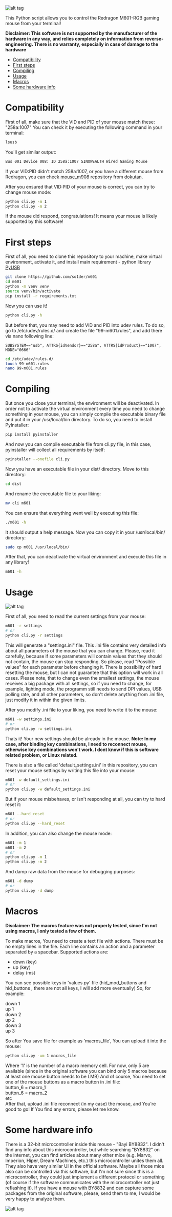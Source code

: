 
![alt tag](https://raw.githubusercontent.com/so1der/m601/main/images/banner.png "Banner")

This Python script allows you to control the Redragon M601-RGB gaming mouse from your terminal!

**Disclaimer: This software is not supported by the manufacturer of the hardware in any way, and relies completely on information from reverse-engineering. There is no warranty, especially in case of damage to the hardware**

- [Compatibility](#compatibility)
- [First steps](#first-steps)
- [Compiling](#compiling)
- [Usage](#usage)
- [Macros](#macros)
- [Some hardware info](#some-hardware-info)

# Compatibility
First of all, make sure that the VID and PID of your mouse match these: "258a:1007"
You can check it by executing the following command in your terminal:
```bash
lsusb
```
You'll get similar output:
```bash
Bus 001 Device 008: ID 258a:1007 SINOWEALTH Wired Gaming Mouse
```
If your VID:PID didn't match 258a:1007, or you have a different mouse from Redragon, you can check [mouse_m908](https://github.com/dokutan/mouse_m908) repository from [dokutan](https://github.com/dokutan). 

After you ensured that VID:PID of your mouse is correct, you can try to change mouse mode:
```bash
python cli.py -m 1
python cli.py -m 2
```
If the mouse did respond, congratulations! It means your mouse is likely supported by this software!

# First steps
First of all, you need to clone this repository to your machine, make virtual environment, activate it, and install main requirement - python library [PyUSB](https://pypi.org/project/pyusb/)
```bash
git clone https://github.com/so1der/m601
cd m601
python -m venv venv
source venv/bin/activate
pip install -r requirements.txt
```
Now you can use it!
```bash
python cli.py -h
```
But before that, you may need to add VID and PID into udev rules. To do so, go to /etc/udev/rules.d/ and create the file "99-m601.rules", and add there via nano following line:
```text
SUBSYSTEM=="usb", ATTRS{idVendor}=="258a", ATTRS{idProduct}=="1007", MODE="0666"
```
```bash
cd /etc/udev/rules.d/
touch 99-m601.rules
nano 99-m601.rules
```
# Compiling
But once you close your terminal, the environment will be deactivated. In order not to activate the virtual environment every time you need to change something in your mouse, you can simply compile the executable binary file and put it in your /usr/local/bin directory. To do so, you need to install PyInstaller:
```bash
pip install pyinstaller
```
And now you can compile executable file from cli.py file, in this case, pyinstaller will collect all requirements by itself:
```bash
pyinstaller --onefile cli.py
```
Now you have an executable file in your dist/ directory. Move to this directory:
```bash
cd dist
```
And rename the executable file to your liking: 
```bash
mv cli m601
```
You can ensure that everything went well by executing this file:
```bash
./m601 -h
```
It should output a help message.
Now you can copy it in your /usr/local/bin/ directory:
```bash
sudo cp m601 /usr/local/bin/
```
After that, you can deactivate the virtual environment and execute this file in any library!
```bash
m601 -h
```
# Usage

![alt tag](https://raw.githubusercontent.com/so1der/m601/main/images/buttons_map.png "Buttons map")

First of all, you need to read the current settings from your mouse:
```bash
m601 -r settings
# or
python cli.py -r settings 
```

This will generate a "settings.ini" file. This .ini file contains very detailed info about all parameters of the mouse that you can change. Please, read it carefully, because if some parameters will contain values that they should not contain, the mouse can stop responding. So please, read "Possible values" for each parameter before changing it. There is possibility of hard resetting the mouse, but I can not guarantee that this option will work in all cases.
Please note, that to change even the smallest settings, the mouse receives a big package with all settings, so if you need to change, for example, lighting mode, the programm still needs to send DPI values, USB polling rate, and all other parameters, so don't delete anything from .ini file, just modify it in within the given limits.

After you modify .ini file to your liking, you need to write it to the mouse:
```bash
m601 -w settings.ini
# or
python cli.py -w settings.ini
```
Thats it! Your new settings should be already in the mouse.
**Note: In my case, after binding key combinations, I need to reconnect mouse, otherwise key combinations won't work. I dont know if this is software related problem, or Linux related.**

There is also a file called 'default_settings.ini' in this repository, you can reset your mouse settings by writing this file into your mouse:
```bash
m601 -w default_settings.ini
# or
python cli.py -w default_settings.ini
```
But if your mouse misbehaves, or isn't responding at all, you can try to hard reset it:
```bash
m601 --hard_reset
# or
python cli.py --hard_reset
```

In addition, you can also change the mouse mode:
```bash
m601 -m 1
m601 -m 2
# or
python cli.py -m 1
python cli.py -m 2
```
And damp raw data from the mouse for debugging purposes:
```bash
m601 -d dump
# or
python cli.py -d dump
```

# Macros

**Disclaimer: The macros feature was not properly tested, since I'm not using macros, I only tested a few of them.**

To make macros, You need to create a text file with actions. There must be no empty lines in the file.
Each line contains an action and a parameter separated by a spacebar. Supported actions are:

- down ⟨key⟩
- up ⟨key⟩
- delay ⟨ms⟩

You can see possible keys in 'values.py' file (hid_mod_buttons and hid_buttons , there are not all keys, I will add more eventually)
So, for example:


down 1  
up 1  
down 2  
up 2  
down 3  
up 3  


So after You save file for example as 'macros_file', You can upload it into the mouse:
```bash
python cli.py -um 1 macros_file
```
Where '1' is the number of a macro memory cell. For now, only 5 are available (since in the original software you can bind only 5 macros because at least one mouse button needs to be LMB)
And of course, You need to set one of the mouse buttons as a macro button in .ini file:  
button_6 = macro_1  
button_6 = macro_2  
etc  
After that, upload .ini file reconnect (in my case) the mouse, and You're good to go! If You find any errors, please let me know.

# Some hardware info

There is a 32-bit microcontroller inside this mouse - "Bayi BY8832". I didn't find any info about this microcontroller, but while searching "BY8832" on the internet, you can find articles about many other mice (e.g. Marvo, Imperion, Hiper, Dream Machines, etc.) this microcontroller unites them all. They also have very similar UI in the official software. Maybe all those mice also can be controlled via this software, but I'm not sure since this is a microcontroller, they could just implement a different protocol or something (of course if the software communicates with the microcontroller not just reflashing it). If you have a mouse with BY8832 and can capture some packages from the original software, please, send them to me, I would be very happy to analyze them.

![alt tag](https://raw.githubusercontent.com/so1der/m601/main/images/by8832.jpg "Bayi BY8832 32-bit micro-controller")
